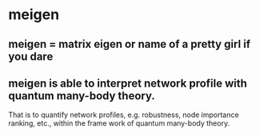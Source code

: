 # meigen
## meigen = matrix eigen or name of a pretty girl if you dare
## meigen is able to interpret network profile with quantum many-body theory.
That is to quantify network profiles, e.g. robustness, node importance ranking, etc., within the frame work of quantum many-body theory. 
